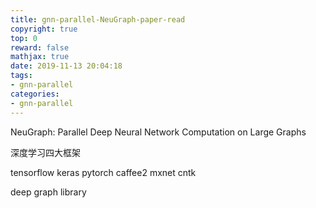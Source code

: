 ```yaml
---
title: gnn-parallel-NeuGraph-paper-read
copyright: true
top: 0
reward: false
mathjax: true
date: 2019-11-13 20:04:18
tags:
- gnn-parallel
categories:
- gnn-parallel
---
```


NeuGraph: Parallel Deep Neural Network Computation on Large Graphs

深度学习四大框架

tensorflow   keras
pytorch  caffee2
mxnet
cntk




deep graph library
